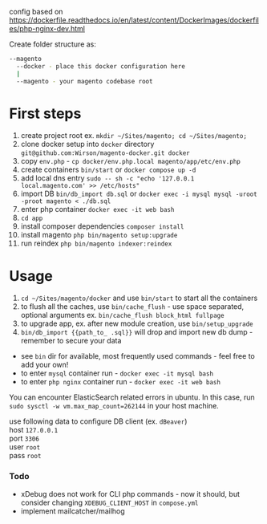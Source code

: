 config based on https://dockerfile.readthedocs.io/en/latest/content/DockerImages/dockerfiles/php-nginx-dev.html

Create folder structure as:
```bash
--magento
  --docker - place this docker configuration here
  |
  --magento - your magento codebase root
```

# First steps
1. create project root ex. `mkdir ~/Sites/magento; cd ~/Sites/magento;`
3. clone docker setup into `docker` directory `git@github.com:Wirson/magento-docker.git docker`
4. copy `env.php` - `cp docker/env.php.local magento/app/etc/env.php`
5. create containers `bin/start` or `docker compose up -d`
6. add local dns entry  `sudo -- sh -c "echo '127.0.0.1 local.magento.com' >> /etc/hosts"`
7. import DB `bin/db_import db.sql` or `docker exec -i mysql mysql -uroot -proot magento < ./db.sql`
8. enter php container `docker exec -it web bash`
9. `cd app`
10. install composer dependencies `composer install`
11. install magento `php bin/magento setup:upgrade`
12. run reindex `php bin/magento indexer:reindex`

# Usage
1. `cd ~/Sites/magento/docker` and use `bin/start` to start all the containers
2. to flush all the caches, use `bin/cache_flush` - use space separated, optional arguments ex. `bin/cache_flush block_html fullpage`
3. to upgrade app, ex. after new module creation, use `bin/setup_upgrade`
4. `bin/db_import {{path_to_ .sql}}` will drop and import new db dump - remember to secure your data

* see `bin` dir for available, most frequently used commands - feel free to add your own!
* to enter `mysql` container run - `docker exec -it mysql bash`
* to enter `php nginx` container run - `docker exec -it web bash`

You can encounter ElasticSearch related errors in ubuntu. In this case, run `sudo sysctl -w vm.max_map_count=262144` in your host machine.

use following data to configure DB client (ex. `dBeaver`)  
host `127.0.0.1`  
port `3306`  
user `root`  
pass `root`

### Todo
* xDebug does not work for CLI php commands - now it should, but consider changing `XDEBUG_CLIENT_HOST` in `compose.yml`
* implement mailcatcher/mailhog